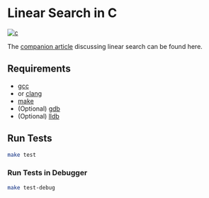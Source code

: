 # Linear Search in C

[![c](https://github.com/claudemuller/algorithms/actions/workflows/linear-search.c.yml/badge.svg)](https://github.com/claudemuller/algorithms/actions/workflows/linear-search.c.yml)

The [companion article](https://dxt.rs/category/programming/general/simple-search) discussing linear search can be found here.

## Requirements

- [gcc](https://gcc.gnu.org/)
- or [clang](https://clang.llvm.org/)
- [make](https://www.gnu.org/software/make/)
- (Optional) [gdb](https://sourceware.org/gdb/)
- (Optional) [lldb](https://lldb.llvm.org/)

## Run Tests

```bash
make test
```

### Run Tests in Debugger

```bash
make test-debug
```
